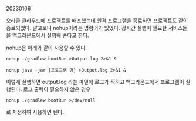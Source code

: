 20230106

오라클 클라우드에 프로젝트를 배포했는데 
원격 프로그램을 종료하면 프로젝트도 같이 종료되었다. 
알고보니 nohup이라는 명령어가 있었다.
장시간 실행이 필요한 서비스들을 백그라운드에서 실행해 준다고 한다.

nohup은 아래와 같이 사용할 수 있다.

```
nohup ./gradlew bootRun >Output.log 2>&1 &

nohup java -jar {프로그램 명} >Output.log 2>&1 &
```
이렇게 실행하면 output.log 라는 파일에 로그가 찍히고
백그라운드에서 프로그램이 실행된다.
로그 출력이 필요하지 않은 경우
```
nohup ./gradlew bootRun >/dev/null
```
로 지정하여 사용하면 된다.


